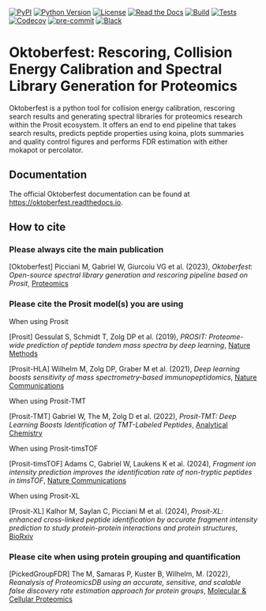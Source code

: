 [![PyPI](https://img.shields.io/pypi/v/oktoberfest.svg)](https://pypi.org/project/oktoberfest/)
[![Python Version](https://img.shields.io/pypi/pyversions/oktoberfest)](https://pypi.org/project/oktoberfest)
[![License](https://img.shields.io/github/license/wilhelm-lab/oktoberfest)](https://opensource.org/licenses/MIT)
[![Read the Docs](https://img.shields.io/readthedocs/oktoberfest/latest.svg?label=Read%20the%20Docs)](https://oktoberfest.readthedocs.io/)
[![Build](https://github.com/wilhelm-lab/oktoberfest/workflows/Build%20oktoberfest%20Package/badge.svg)](https://github.com/wilhelm-lab/oktoberfest/actions?workflow=Package)
[![Tests](https://github.com/wilhelm-lab/oktoberfest/workflows/Run%20oktoberfest%20Tests/badge.svg)](https://github.com/wilhelm-lab/oktoberfest/actions?workflow=Tests)
[![Codecov](https://codecov.io/gh/wilhelm-lab/oktoberfest/branch/main/graph/badge.svg)](https://codecov.io/gh/wilhelm-lab/oktoberfest)
[![pre-commit](https://img.shields.io/badge/pre--commit-enabled-brightgreen?logo=pre-commit&logoColor=white)](https://github.com/pre-commit/pre-commit)
[![Black](https://img.shields.io/badge/code%20style-black-000000.svg)](https://github.com/psf/black)

# Oktoberfest: Rescoring, Collision Energy Calibration and Spectral Library Generation for Proteomics

Oktoberfest is a python tool for collision energy calibration, rescoring search results and generating spectral libraries for proteomics research within the Prosit ecosystem. It offers an end to end pipeline that takes search results, predicts peptide properties using koina, plots summaries and quality control figures and performs FDR estimation with either mokapot or percolator.

## Documentation

The official Oktoberfest documentation can be found at https://oktoberfest.readthedocs.io.

## How to cite

### Please always cite the main publication

[Oktoberfest] Picciani M, Gabriel W, Giurcoiu VG et al. (2023), _Oktoberfest: Open-source spectral library generation and rescoring pipeline based on Prosit_, [Proteomics](https://doi.org/10.1002/pmic.202300112)

### Please cite the Prosit model(s) you are using

When using Prosit

[Prosit] Gessulat S, Schmidt T, Zolg DP et al. (2019), _PROSIT: Proteome-wide prediction of peptide tandem mass spectra by deep learning_, [Nature Methods](https://doi.org/10.1038/s41592-019-0426-7)

[Prosit-HLA] Wilhelm M, Zolg DP, Graber M et al. (2021), _Deep learning boosts sensitivity of mass spectrometry-based immunopeptidomics_, [Nature Communications](https://doi.org/10.1038/s41467-021-23713-9)

When using Prosit-TMT

[Prosit-TMT] Gabriel W, The M, Zolg D et al. (2022), _Prosit-TMT: Deep Learning Boosts Identification of TMT-Labeled Peptides_, [Analytical Chemistry](https://doi.org/10.1021/acs.analchem.1c05435)

When using Prosit-timsTOF

[Prosit-timsTOF] Adams C, Gabriel W, Laukens K et al. (2024), _Fragment ion intensity prediction improves the identification rate of non-tryptic peptides in timsTOF_, [Nature Communications](https://doi.org/10.1038/s41467-024-48322-0)

When using Prosit-XL

[Prosit-XL] Kalhor M, Saylan C, Picciani M et al. (2024), _Prosit-XL: enhanced cross-linked peptide identification by accurate fragment intensity prediction to study protein-protein interactions and protein structures_, [BioRxiv](https://www.biorxiv.org/content/10.1101/2024.12.15.627797v1)

### Please cite when using protein grouping and quantification

[PickedGroupFDR] The M, Samaras P, Kuster B, Wilhelm, M. (2022), _Reanalysis of ProteomicsDB using an accurate, sensitive, and scalable false discovery rate estimation approach for protein groups_, [Molecular & Cellular Proteomics](https://doi-org.org/10.1016/j.mcpro.2022.100437)
